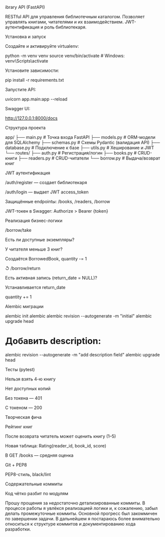ibrary API (FastAPI)

RESTful API для управления библиотечным каталогом. Позволяет управлять книгами, читателями и их взаимодействием. JWT-аутентификация и роль библиотекаря.

 Установка и запуск



Создайте и активируйте virtualenv:

python -m venv venv
source venv/bin/activate  # Windows: venv\Scripts\activate

Установите зависимости:

pip install -r requirements.txt

Запустите API:

uvicorn app.main:app --reload

Swagger UI:

http://127.0.0.1:8000/docs

 Структура проекта

app/
├── main.py          # Точка входа FastAPI
├── models.py        # ORM-модели для SQLAlchemy
├── schemas.py       # Схемы Pydantic (валидация API)
├── database.py      # Подключение к базе
├── utils.py         # Хеширование и JWT
└── routes/
    ├── auth.py      # Регистрация/логин
    ├── books.py     # CRUD-книги
    ├── readers.py   # CRUD-читатели
    └── borrow.py    # Выдача/возврат книг

 JWT аутентификация

/auth/register — создает библиотекаря

/auth/login — выдает JWT access_token

Защищённые endpointы: /books, /readers, /borrow

JWT-токен в Swagger: Authorize > Bearer {token}

 Реализация бизнес-логики

 /borrow/take

Есть ли доступные экземпляры?

У читателя меньше 3 книг?

Создаётся BorrowedBook, quantity -= 1

↺ /borrow/return

Есть активная запись (return_date = NULL)?

Устанавливается return_date

quantity += 1

 Alembic миграции

alembic init alembic
alembic revision --autogenerate -m "initial"
alembic upgrade head

# Добавить description:
alembic revision --autogenerate -m "add description field"
alembic upgrade head

 Тесты (pytest)

Нельзя взять 4-ю книгу

Нет доступных копий

Без токена — 401

С токеном — 200

 Творческая фича

Рейтинг книг

После возврата читатель может оценить книгу (1–5)

Новая таблица: Rating(reader_id, book_id, score)

В GET /books — средняя оценка

 Git + PEP8

PEP8-стиль, black/lint

Содержательные коммиты

Код чётко разбит по модулям

Прошу прощения за недостаточно детализированные коммиты. В процессе работы я увлёкся реализацией логики и, к сожалению, забыл делать промежуточные коммиты. Основной прогресс был закоммичен по завершении задачи. В дальнейшем я постараюсь более внимательно относиться к структуре коммитов и документированию хода разработки.